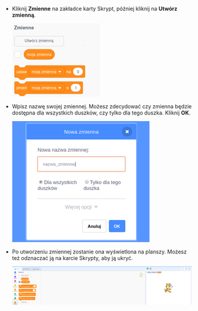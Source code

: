 + Kliknij **Zmienne** na zakładce karty Skrypt, później kliknij na **Utwórz zmienną**.
    
    ![Bloki zmiennej](images/data-blocks.png)

+ Wpisz nazwę swojej zmiennej. Możesz zdecydować czy zmienna będzie dostępna dla wszystkich duszków, czy tylko dla tego duszka. Kliknij **OK**.
    
    ![Utwórz zmienną](images/create-variable.png)

+ Po utworzeniu zmiennej zostanie ona wyświetlona na planszy. Możesz też odznaczać ją na karcie Skrypty, aby ją ukryć.
    
    ![Zmienna na planszy](images/variable-show.png)